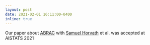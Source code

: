 ```yaml
---
layout: post
date: 2021-02-01 16:11:00-0400
inline: true
---
```


Our paper about [ABRAC](https://arxiv.org/abs/2102.12810) with [Samuel Horvath](https://samuelhorvath.github.io/) et al. was accepted at AISTATS 2021


